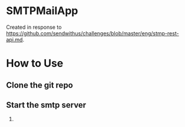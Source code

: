 # SMTPMailApp
Created in response to https://github.com/sendwithus/challenges/blob/master/eng/stmp-rest-api.md.

# How to Use
## Clone the git repo

## Start the smtp server

1. 

